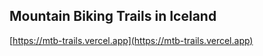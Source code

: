 ## Mountain Biking Trails in Iceland

[https://mtb-trails.vercel.app](https://mtb-trails.vercel.app)
